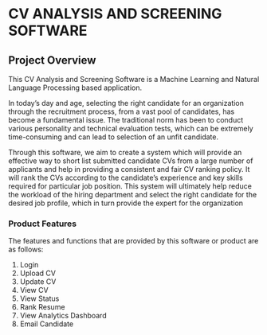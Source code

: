 # CV ANALYSIS AND SCREENING SOFTWARE

## Project Overview 
This CV Analysis and Screening Software is a Machine Learning and Natural Language Processing based application. 

In today’s day and age, selecting the right candidate for an organization through the recruitment 
process, from a vast pool of candidates, has become a fundamental issue. The traditional norm 
has been to conduct various personality and technical evaluation tests, which can be extremely 
time-consuming and can lead to selection of an unfit candidate. 

Through this software, we aim to create a system which will provide an effective way to short 
list submitted candidate CVs from a large number of applicants and help in providing a 
consistent and fair CV ranking policy. It will rank the CVs according to the candidate’s 
experience and key skills required for particular job position. 
This system will ultimately help reduce the workload of the hiring department and select the 
right candidate for the desired job profile, which in turn provide the expert for the organization


### Product Features 
The features and functions that are provided by this software or product are as follows: 
1. Login 
2. Upload CV 
3. Update CV 
4. View CV 
5. View Status 
6. Rank Resume 
7. View Analytics Dashboard 
8. Email Candidate 
